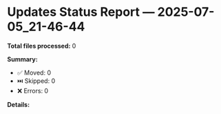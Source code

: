 # Updates Status Report — 2025-07-05_21-46-44

**Total files processed:** 0

**Summary:**
- ✅ Moved: 0
- ⏭️ Skipped: 0
- ❌ Errors: 0

**Details:**

